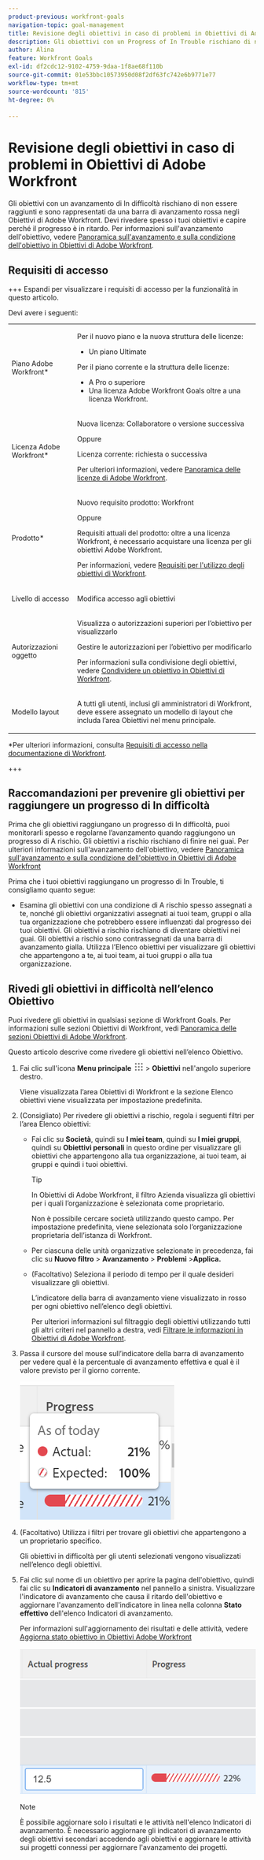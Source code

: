 ```yaml
---
product-previous: workfront-goals
navigation-topic: goal-management
title: Revisione degli obiettivi in caso di problemi in Obiettivi di Adobe Workfront
description: Gli obiettivi con un Progress of In Trouble rischiano di non essere raggiunti e sono rappresentati da una barra di avanzamento rossa negli Obiettivi di Adobe Workfront. Devi rivedere spesso i tuoi obiettivi e capire perché il progresso è in ritardo.
author: Alina
feature: Workfront Goals
exl-id: df2cdc12-9102-4759-9daa-1f8ae68f110b
source-git-commit: 01e53bbc10573950d08f2df63fc742e6b9771e77
workflow-type: tm+mt
source-wordcount: '815'
ht-degree: 0%

---
```


# Revisione degli obiettivi in caso di problemi in Obiettivi di Adobe Workfront

<!--Audited: 4/2025-->

<!--
<p>(NOTE: the status of goals in "red" used to be called At Risk. Now, it is "in trouble") </p>
-->

Gli obiettivi con un avanzamento di In difficoltà rischiano di non essere raggiunti e sono rappresentati da una barra di avanzamento rossa negli Obiettivi di Adobe Workfront. Devi rivedere spesso i tuoi obiettivi e capire perché il progresso è in ritardo. Per informazioni sull&#39;avanzamento dell&#39;obiettivo, vedere [Panoramica sull&#39;avanzamento e sulla condizione dell&#39;obiettivo in Obiettivi di Adobe Workfront](../../workfront-goals/goal-management/calculate-goal-progress.md).

## Requisiti di accesso

+++ Espandi per visualizzare i requisiti di accesso per la funzionalità in questo articolo.

Devi avere i seguenti:

<table style="table-layout:auto">
<col>
</col>
<col>
</col>
<tbody>
 <tr> 
   <td role="rowheader">Piano Adobe Workfront*</td> 
   <td> 
   <p>Per il nuovo piano e la nuova struttura delle licenze:
  <ul><li>Un piano Ultimate </li></ul>
   </p>
<p>Per il piano corrente e la struttura delle licenze: 
<ul><li> A Pro o superiore </li>
  <li>Una licenza Adobe Workfront Goals oltre a una licenza Workfront.</li></ul></p>
   </td> 
  </tr>
 <tr>
 <td role="rowheader">Licenza Adobe Workfront*</td>
 <td>
 <p>Nuova licenza: Collaboratore o versione successiva</p>
 Oppure
 <p>Licenza corrente: richiesta o successiva</p> <p>Per ulteriori informazioni, vedere <a href="../../administration-and-setup/add-users/access-levels-and-object-permissions/wf-licenses.md" class="MCXref xref">Panoramica delle licenze di Adobe Workfront</a>.</p> </td>
 </tr>
 <tr>
 <td role="rowheader">Prodotto*</td>
 <td>
  <p> Nuovo requisito prodotto: Workfront</p>
  Oppure
  <p>Requisiti attuali del prodotto: oltre a una licenza Workfront, è necessario acquistare una licenza per gli obiettivi Adobe Workfront. </p> <p>Per informazioni, vedere <a href="../../workfront-goals/goal-management/access-needed-for-wf-goals.md" class="MCXref xref">Requisiti per l'utilizzo degli obiettivi di Workfront</a>. </p> </td>
 </tr>
 <tr>
 <td role="rowheader">Livello di accesso</td>
 <td> <p>Modifica accesso agli obiettivi</p></td>
 </tr>
 <tr data-mc-conditions="">
 <td role="rowheader">Autorizzazioni oggetto</td>
 <td>
  <div>
  <p>Visualizza o autorizzazioni superiori per l’obiettivo per visualizzarlo</p>
  <p>Gestire le autorizzazioni per l’obiettivo per modificarlo</p>
  <p>Per informazioni sulla condivisione degli obiettivi, vedere <a href="../../workfront-goals/workfront-goals-settings/share-a-goal.md" class="MCXref xref">Condividere un obiettivo in Obiettivi di Workfront</a>. </p>
  </div> </td>
 </tr>
 <tr>
   <td role="rowheader"><p>Modello layout</p></td>
   <td> <p>A tutti gli utenti, inclusi gli amministratori di Workfront, deve essere assegnato un modello di layout che includa l’area Obiettivi nel menu principale. </p>  
</td>
  </tr>
</tbody>
</table>

*Per ulteriori informazioni, consulta [Requisiti di accesso nella documentazione di Workfront](/help/quicksilver/administration-and-setup/add-users/access-levels-and-object-permissions/access-level-requirements-in-documentation.md).

+++

## Raccomandazioni per prevenire gli obiettivi per raggiungere un progresso di In difficoltà

Prima che gli obiettivi raggiungano un progresso di In difficoltà, puoi monitorarli spesso e regolarne l’avanzamento quando raggiungono un progresso di A rischio. Gli obiettivi a rischio rischiano di finire nei guai. Per ulteriori informazioni sull&#39;avanzamento dell&#39;obiettivo, vedere [Panoramica sull&#39;avanzamento e sulla condizione dell&#39;obiettivo in Obiettivi di Adobe Workfront](../../workfront-goals/goal-management/calculate-goal-progress.md)

Prima che i tuoi obiettivi raggiungano un progresso di In Trouble, ti consigliamo quanto segue:

* Esamina gli obiettivi con una condizione di A rischio spesso assegnati a te, nonché gli obiettivi organizzativi assegnati ai tuoi team, gruppi o alla tua organizzazione che potrebbero essere influenzati dal progresso dei tuoi obiettivi. Gli obiettivi a rischio rischiano di diventare obiettivi nei guai. Gli obiettivi a rischio sono contrassegnati da una barra di avanzamento gialla. Utilizza l’Elenco obiettivi per visualizzare gli obiettivi che appartengono a te, ai tuoi team, ai tuoi gruppi o alla tua organizzazione.


## Rivedi gli obiettivi in difficoltà nell’elenco Obiettivo

Puoi rivedere gli obiettivi in qualsiasi sezione di Workfront Goals. Per informazioni sulle sezioni Obiettivi di Workfront, vedi [Panoramica delle sezioni Obiettivi di Adobe Workfront](../../workfront-goals/goal-review-and-workfront-goals-sections/overview-of-wf-goals-sections.md).

Questo articolo descrive come rivedere gli obiettivi nell’elenco Obiettivo.

1. Fai clic sull&#39;icona **Menu principale** ![Icona Menu principale](assets/main-menu-icon.png) > **Obiettivi** nell&#39;angolo superiore destro.

   <!-- Add this when Shell is available to all: or (if available), click the **Main Menu** icon ![Main menu icon](../goal-management/assets/three-line-main-menu-icon.png) in the upper-left corner)
   -->

   Viene visualizzata l’area Obiettivi di Workfront e la sezione Elenco obiettivi viene visualizzata per impostazione predefinita.

1. (Consigliato) Per rivedere gli obiettivi a rischio, regola i seguenti filtri per l’area Elenco obiettivi:

   * Fai clic su **Società**, quindi su **I miei team**, quindi su **I miei gruppi**, quindi su **Obiettivi personali** in questo ordine per visualizzare gli obiettivi che appartengono alla tua organizzazione, ai tuoi team, ai gruppi e quindi i tuoi obiettivi.

     >[!TIP]
     >
     >In Obiettivi di Adobe Workfront, il filtro Azienda visualizza gli obiettivi per i quali l’organizzazione è selezionata come proprietario.
     >
     >
     >Non è possibile cercare società utilizzando questo campo. Per impostazione predefinita, viene selezionata solo l’organizzazione proprietaria dell’istanza di Workfront.

   * Per ciascuna delle unità organizzative selezionate in precedenza, fai clic su **Nuovo filtro** > **Avanzamento** > **Problemi** >**Applica.**
   * (Facoltativo) Seleziona il periodo di tempo per il quale desideri visualizzare gli obiettivi.

     L’indicatore della barra di avanzamento viene visualizzato in rosso per ogni obiettivo nell’elenco degli obiettivi.

     Per ulteriori informazioni sul filtraggio degli obiettivi utilizzando tutti gli altri criteri nel pannello a destra, vedi [Filtrare le informazioni in Obiettivi di Adobe Workfront](../../workfront-goals/goal-management/filter-information-wf-goals.md).

1. Passa il cursore del mouse sull’indicatore della barra di avanzamento per vedere qual è la percentuale di avanzamento effettiva e qual è il valore previsto per il giorno corrente.

   ![Dettagli passaggio del mouse sull&#39;avanzamento del lancio](assets/goal-progress-hover-over-detail-unshimmed.png)

1. (Facoltativo) Utilizza i filtri per trovare gli obiettivi che appartengono a un proprietario specifico.

   Gli obiettivi in difficoltà per gli utenti selezionati vengono visualizzati nell’elenco degli obiettivi.

1. Fai clic sul nome di un obiettivo per aprire la pagina dell&#39;obiettivo, quindi fai clic su **Indicatori di avanzamento** nel pannello a sinistra. Visualizzare l&#39;indicatore di avanzamento che causa il ritardo dell&#39;obiettivo e aggiornare l&#39;avanzamento dell&#39;indicatore in linea nella colonna **Stato effettivo** dell&#39;elenco Indicatori di avanzamento.

   Per informazioni sull&#39;aggiornamento dei risultati e delle attività, vedere [Aggiorna stato obiettivo in Obiettivi Adobe Workfront](../goal-review-and-workfront-goals-sections/check-in-goals.md)

   ![Stato effettivo](assets/actual-progress-editable-column-in-indicator-list-unshimmed.png)

   >[!NOTE]
   >
   >È possibile aggiornare solo i risultati e le attività nell&#39;elenco Indicatori di avanzamento. È necessario aggiornare gli indicatori di avanzamento degli obiettivi secondari accedendo agli obiettivi e aggiornare le attività sui progetti connessi per aggiornare l&#39;avanzamento dei progetti.


